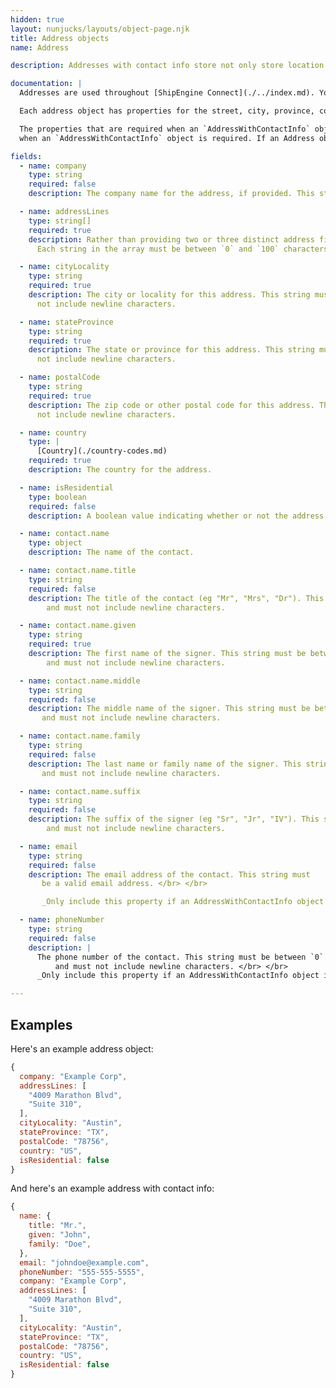 ```yaml
---
hidden: true
layout: nunjucks/layouts/object-page.njk
title: Address objects
name: Address

description: Addresses with contact info store not only store location and contact information but also the email and phone number needed to contact the address owner.

documentation: |
  Addresses are used throughout [ShipEngine Connect](./../index.md). Your application will almost certainly need to access or return address objects. Examples include the origin and destination addresses of a shipment, a carrier pickup location, a warehouse, etc.

  Each address object has properties for the street, city, province, country, and postal code. Some addresses also include contact information, such as a person's name, email, and phone number.

  The properties that are required when an `AddressWithContactInfo` object is expected are included below. Only include these additional properties
  when an `AddressWithContactInfo` object is required. If an Address object is expected, the type for the property will be `Address`. In this case, only include the properties that are not marked as contact info properties.

fields:
  - name: company
    type: string
    required: false
    description: The company name for the address, if provided. This string must be between `0` and `100` characters    and must not include newline characters and must not include newline characters.

  - name: addressLines
    type: string[]
    required: true
    description: Rather than providing two or three distinct address fields, simply provide all lines of the address in a string array.
      Each string in the array must be between `0` and `100` characters and must not include newline characters.

  - name: cityLocality
    type: string
    required: true
    description: The city or locality for this address. This string must be between `1` and `100` characters and must
      not include newline characters.

  - name: stateProvince
    type: string
    required: true
    description: The state or province for this address. This string must be between `1` and `100` characters and must
      not include newline characters.

  - name: postalCode
    type: string
    required: true
    description: The zip code or other postal code for this address. This string must be between `1` and `100` characters and must
      not include newline characters.

  - name: country
    type: |
      [Country](./country-codes.md)
    required: true
    description: The country for the address.

  - name: isResidential
    type: boolean
    required: false
    description: A boolean value indicating whether or not the address is residential.

  - name: contact.name
    type: object
    description: The name of the contact.

  - name: contact.name.title
    type: string
    required: false
    description: The title of the contact (eg "Mr", "Mrs", "Dr"). This string must be between `0` and `100` characters
        and must not include newline characters.

  - name: contact.name.given
    type: string
    required: true
    description: The first name of the signer. This string must be between `1` and `100` characters
        and must not include newline characters.

  - name: contact.name.middle
    type: string
    required: false
    description: The middle name of the signer. This string must be between `0` and `100` characters
       and must not include newline characters.

  - name: contact.name.family
    type: string
    required: false
    description: The last name or family name of the signer. This string must be between `0` and `100` characters
       and must not include newline characters.

  - name: contact.name.suffix
    type: string
    required: false
    description: The suffix of the signer (eg "Sr", "Jr", "IV"). This string must be between `0` and `100` characters
        and must not include newline characters.

  - name: email
    type: string
    required: false
    description: The email address of the contact. This string must
       be a valid email address. </br> </br>

       _Only include this property if an AddressWithContactInfo object is required._

  - name: phoneNumber
    type: string
    required: false
    description: |
      The phone number of the contact. This string must be between `0` and `30` characters
          and must not include newline characters. </br> </br>
      _Only include this property if an AddressWithContactInfo object is required._

---
```

Examples
-------------------------------------------------
Here's an example address object:

```javascript
{
  company: "Example Corp",
  addressLines: [
    "4009 Marathon Blvd",
    "Suite 310",
  ],
  cityLocality: "Austin",
  stateProvince: "TX",
  postalCode: "78756",
  country: "US",
  isResidential: false
}
```

And here's an example address with contact info:

```javascript
{
  name: {
    title: "Mr.",
    given: "John",
    family: "Doe",
  },
  email: "johndoe@example.com",
  phoneNumber: "555-555-5555",
  company: "Example Corp",
  addressLines: [
    "4009 Marathon Blvd",
    "Suite 310",
  ],
  cityLocality: "Austin",
  stateProvince: "TX",
  postalCode: "78756",
  country: "US",
  isResidential: false
}
```
